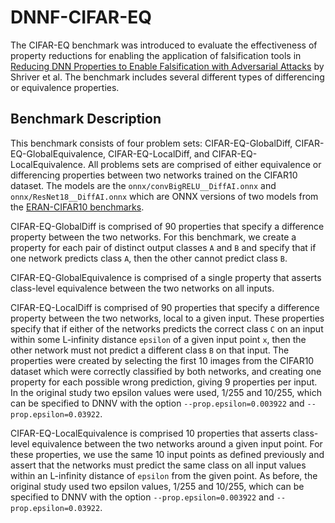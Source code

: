 # DNNF-CIFAR-EQ

The CIFAR-EQ benchmark was introduced to evaluate the effectiveness of property reductions for enabling the application of falsification tools in [Reducing DNN Properties to Enable Falsification with Adversarial Attacks](https://davidshriver.me/files/publications/ICSE21-DNNF.pdf) by Shriver et al.
The benchmark includes several different types of differencing or equivalence properties.

## Benchmark Description

This benchmark consists of four problem sets: CIFAR-EQ-GlobalDiff, CIFAR-EQ-GlobalEquivalence, CIFAR-EQ-LocalDiff, and CIFAR-EQ-LocalEquivalence.
All problems sets are comprised of either equivalence or differencing properties between two networks trained on the CIFAR10 dataset.
The models are the `onnx/convBigRELU__DiffAI.onnx` and `onnx/ResNet18__DiffAI.onnx` which are ONNX versions of two models from the [ERAN-CIFAR10 benchmarks](https://github.com/eth-sri/eran#neural-networks-and-datasets).

CIFAR-EQ-GlobalDiff is comprised of 90 properties that specify a difference property between the two networks.
For this benchmark, we create a property for each pair of distinct output classes `A` and `B` and specify that if one network predicts class `A`, then the other cannot predict class `B`.

CIFAR-EQ-GlobalEquivalence is comprised of a single property that asserts class-level equivalence between the two networks on all inputs.

CIFAR-EQ-LocalDiff is comprised of 90 properties that specify a difference property between the two networks, local to a given input.
These properties specify that if either of the networks predicts the correct class `C` on an input within some L-infinity distance `epsilon` of a given input point `x`, then the other network must not predict a different class `B` on that input.
The properties were created by selecting the first 10 images from the CIFAR10 dataset which were correctly classified by both networks, and creating one property for each possible wrong prediction, giving 9 properties per input.
In the original study two epsilon values were used, 1/255 and 10/255, which can be specified to DNNV with the option `--prop.epsilon=0.003922` and `--prop.epsilon=0.03922`.

CIFAR-EQ-LocalEquivalence is comprised 10 properties that asserts class-level equivalence between the two networks around a given input point.
For these properties, we use the same 10 input points as defined previously and assert that the networks must predict the same class on all input values within an L-infinity distance of `epsilon` from the given point.
As before, the original study used two epsilon values, 1/255 and 10/255, which can be specified to DNNV with the option `--prop.epsilon=0.003922` and `--prop.epsilon=0.03922`.
